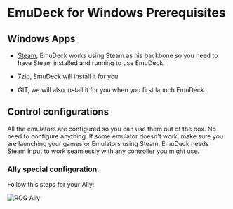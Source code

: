 # EmuDeck for Windows Prerequisites

## Windows Apps 
- [Steam](https://store.steampowered.com/about/), EmuDeck works using Steam as his backbone so you need to have Steam installed and running to use EmuDeck.

- 7zip, EmuDeck will install it for you

- GIT, we will also install it for you when you first launch EmuDeck.


## Control configurations
All the emulators are configured so you can use them out of the box. No need to configure anything. If some emulator doesn't work, make sure you are launching your games or Emulators using Steam. EmuDeck needs Steam Input to work seamlessly with any controller you might use.

### Ally special configuration.
Follow this steps for your Ally:

<img src="https://c10.patreonusercontent.com/4/patreon-media/p/post/84635205/968f05dbc5fb4f00a9b0821ab41ec46c/eyJ3Ijo2MjB9/1.png?token-time=1688169600&token-hash=88Hilf6SqVWkrCQSHz0Mi0U1IvnAKhPXlStyqzCFFPk%3D" alt="ROG Ally"/>
